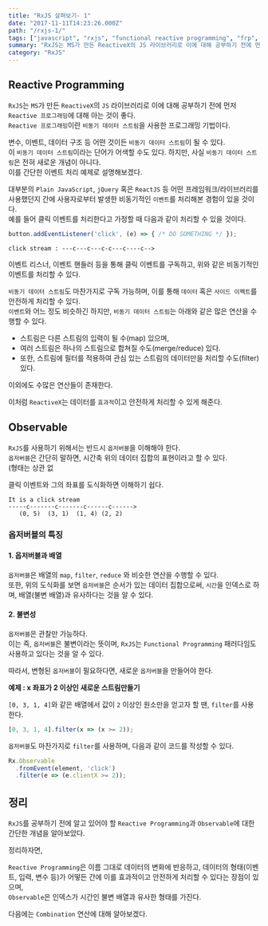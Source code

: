 ```yaml
---
title: "RxJS 살펴보기- 1"
date: "2017-11-11T14:23:26.000Z"
path: "/rxjs-1/"
tags: ["javascript", "rxjs", "functional reactive programming", "frp", "reactivex"]
summary: "RxJS는 MS가 만든 ReactiveX의 JS 라이브러리로 이에 대해 공부하기 전에 먼저 Reactive 프로그래밍에 대해 아는 것이 좋다. Reactive 프로그래밍이란 비동기 데이터 스트림을 사용한 프로그래밍 기법이다."
category: "RxJS"
---
```


## Reactive Programming
`RxJS`는 `MS`가 만든 `ReactiveX`의 `JS` 라이브러리로 이에 대해 공부하기 전에 먼저 `Reactive 프로그래밍`에 대해 아는 것이 좋다.<br />
`Reactive 프로그래밍`이란 `비동기 데이터 스트림`을 사용한 프로그래밍 기법이다.

변수, 이벤트, 데이터 구조 등 어떤 것이든 `비동기 데이터 스트림`이 될 수 있다.<br />
이 `비동기 데이터 스트림`이라는 단어가 어색할 수도 있다.
하지만, 사실 `비동기 데이터 스트림`은 전혀 새로운 개념이 아니다.<br />
이를 간단한 이벤트 처리 예제로 설명해보겠다.

대부분의 `Plain JavaScript`, `jQuery` 혹은 `ReactJS` 등 어떤 프레임워크/라이브러리를 사용했던지 간에 사용자로부터 발생한 비동기적인 `이벤트`를 처리해본 경험이 있을 것이다.<br />
예를 들어 클릭 이벤트를 처리한다고 가정할 때 다음과 같이 처리할 수 있을 것이다.

```js
button.addEventListener('click', (e) => { /* DO SOMETHING */ });
```

```
click stream : ---c---c---c-c---c----c-->
```

이벤트 리스너, 이벤트 핸들러 등을 통해 클릭 이벤트를 구독하고, 위와 같은 비동기적인 이벤트를 처리할 수 있다.

`비동기 데이터 스트림`도 마찬가지로 구독 가능하며, 이를 통해 `데이터` 혹은 `사이드 이펙트`를 안전하게 처리할 수 있다.<br />
`이벤트`와 어느 정도 비슷하긴 하지만, `비동기 데이터 스트림`는 아래와 같은 많은 연산을 수행할 수 있다.

- 스트림은 다른 스트림의 입력이 될 수(map) 있으며,
- 여러 스트림은 하나의 스트림으로 합쳐질 수도(merge/reduce) 있다.
- 또한, 스트림에 필터를 적용하여 관심 있는 스트림의 데이터만을 처리할 수도(filter) 있다.

이외에도 수많은 연산들이 존재한다.

이처럼 `ReactiveX`는 데이터를 `효과적`이고 안전하게 처리할 수 있게 해준다.

## Observable
`RxJS`를 사용하기 위해서는 반드시 `옵저버블`을 이해해야 한다.<br />
`옵저버블`은 간단히 말하면, 시간축 위의 데이터 집합의 표현이라고 할 수 있다.<br />
(형태는 상관 없

클릭 이벤트와 그의 좌표를 도식화하면 이해하기 쉽다.
```
It is a click stream
-----c-------c-------c------c------>
   (0, 5)  (3, 1)  (1, 4) (2, 2)
```

### 옵저버블의 특징

#### 1. 옵저버블과 배열
`옵저버블`은 배열의 `map`, `filter`, `reduce` 와 비슷한 연산을 수행할 수 있다.<br />
또한, 위의 도식화를 보면 `옵저버블`은 순서가 있는 데이터 집합으로써, `시간`을 인덱스로 하며, 배열(불변 배열)과 유사하다는 것을 알 수 있다.

#### 2. 불변성
`옵저버블`은 관찰만 가능하다.<br />
이는 즉, `옵저버블`은 불변이라는 뜻이며, `RxJS`는 `Functional Programming` 패러다임도 사용하고 있다는 것을 알 수 있다.

따라서, 변형된 `옵저버블`이 필요하다면, 새로운 `옵저버블`을 만들어야 한다.

__예제 : x 좌표가 2 이상인 새로운 스트림만들기__

`[0, 3, 1, 4]`와 같은 배열에서 값이 `2` 이상인 원소만을 얻고자 할 땐, `filter`를 사용한다.

```js
[0, 3, 1, 4].filter(x => (x >= 2));
```

`옵저버블`도 마찬가지로 `filter`를 사용하며, 다음과 같이 코드를 작성할 수 있다.

```js
Rx.Observable
  .fromEvent(element, 'click')
  .filter(e => (e.clientX >= 2));
```

## 정리
`RxJS`를 공부하기 전에 알고 있어야 할 `Reactive Programming`과 `Observable`에 대한 간단한 개념을 알아보았다.

정리하자면,

`Reactive Programming`은 이름 그대로 데이터의 변화에 반응하고, 데이터의 형태(이벤트, 입력, 변수 등)가 어떻든 간에 이를 효과적이고 안전하게 처리할 수 있다는 장점이 있으며,<br />
`Observable`은 인덱스가 시간인 불변 배열과 유사한 형태를 가진다.<br />

다음에는 `Combination` 연산에 대해 알아보겠다.
